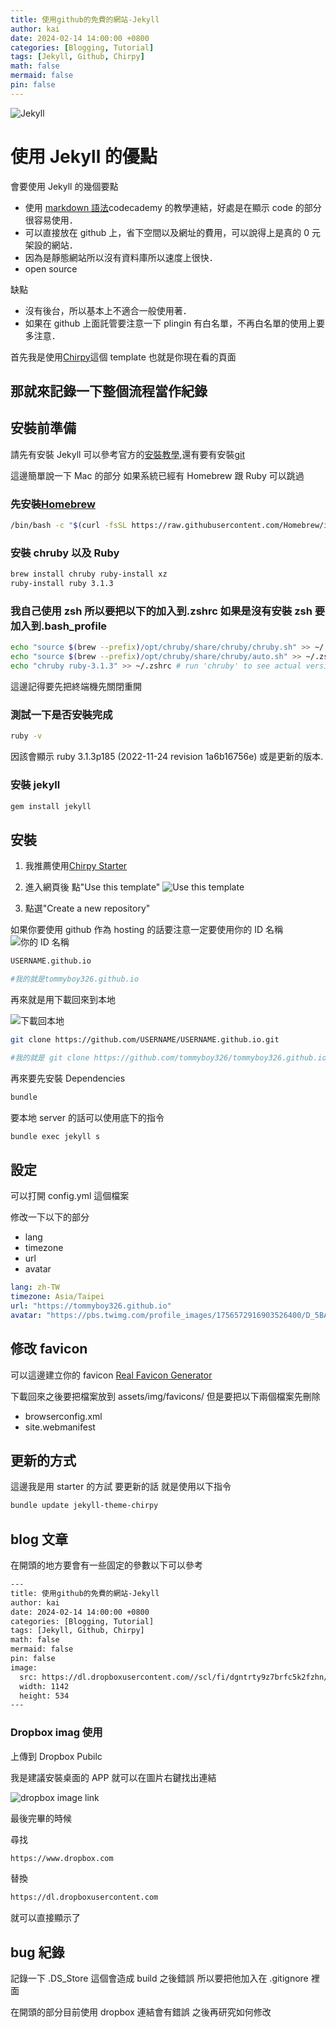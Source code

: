 ```yaml
---
title: 使用github的免費的網站-Jekyll
author: kai
date: 2024-02-14 14:00:00 +0800
categories: [Blogging, Tutorial]
tags: [Jekyll, Github, Chirpy]
math: false
mermaid: false
pin: false
---
```


![Jekyll](https://dl.dropboxusercontent.com/scl/fi/7qjwvlbrtyph42h18fopq/Jekyll-for-blog.jpg?rlkey=9gol8k0vdlerraqidwc1ycjas&dl=0)

# 使用 Jekyll 的優點

會要使用 Jekyll 的幾個要點

- 使用 [markdown 語法](https://www.codecademy.com/resources/docs/markdown)codecademy 的教學連結，好處是在顯示 code 的部分很容易使用．
- 可以直接放在 github 上，省下空間以及網址的費用，可以說得上是真的 0 元架設的網站．
- 因為是靜態網站所以沒有資料庫所以速度上很快．
- open source

缺點

- 沒有後台，所以基本上不適合一般使用著．
- 如果在 github 上面託管要注意一下 plingin 有白名單，不再白名單的使用上要多注意．

首先我是使用[Chirpy](https://github.com/cotes2020/jekyll-theme-chirpy)這個 template 也就是你現在看的頁面

## 那就來記錄一下整個流程當作紀錄

## 安裝前準備

請先有安裝 Jekyll 可以參考官方的[安裝教學](https://jekyllrb.com/docs/installation/),還有要有安裝[git](https://git-scm.com/)

這邊簡單說一下 Mac 的部分 如果系統已經有 Homebrew 跟 Ruby 可以跳過

### 先安裝[Homebrew](https://brew.sh/)

```bash
/bin/bash -c "$(curl -fsSL https://raw.githubusercontent.com/Homebrew/install/HEAD/install.sh)"
```

### 安裝 chruby 以及 Ruby

```bash
brew install chruby ruby-install xz
ruby-install ruby 3.1.3
```

### 我自己使用 zsh 所以要把以下的加入到.zshrc 如果是沒有安裝 zsh 要加入到.bash_profile

```bash
echo "source $(brew --prefix)/opt/chruby/share/chruby/chruby.sh" >> ~/.zshrc
echo "source $(brew --prefix)/opt/chruby/share/chruby/auto.sh" >> ~/.zshrc
echo "chruby ruby-3.1.3" >> ~/.zshrc # run 'chruby' to see actual version
```

這邊記得要先把終端機先關閉重開

### 測試一下是否安裝完成

```bash
ruby -v
```

因該會顯示 ruby 3.1.3p185 (2022-11-24 revision 1a6b16756e) 或是更新的版本.

### 安裝 jekyll

```bash
gem install jekyll
```

## 安裝

1. 我推薦使用[Chirpy Starter](https://github.com/cotes2020/chirpy-starter)

2. 進入網頁後 點"Use this template"
   ![Use this template](https://dl.dropboxusercontent.com/scl/fi/zl6eanpigvps4ok0irxa3/Jekyll-01.png?rlkey=9ba0xntzfxsimrfmqp6mhugk7&dl=0)

3. 點選"Create a new repository"

如果你要使用 github 作為 hosting 的話要注意一定要使用你的 ID 名稱
![你的 ID 名稱](https://dl.dropboxusercontent.com/scl/fi/ctoaorsqowweoahp8vdr9/Jekyll-02.png?rlkey=wc6806p0rphi07cwr0ahy6354&dl=0)

```bash
USERNAME.github.io

#我的就是tommyboy326.github.io
```

再來就是用下載回來到本地

![下載回本地](https://dl.dropboxusercontent.com/scl/fi/ctoaorsqowweoahp8vdr9/Jekyll-02.png?rlkey=wc6806p0rphi07cwr0ahy6354&dl=0)

```bash
git clone https://github.com/USERNAME/USERNAME.github.io.git

#我的就是 git clone https://github.com/tommyboy326/tommyboy326.github.io.git
```

再來要先安裝 Dependencies

```bash
bundle
```

要本地 server 的話可以使用底下的指令

```bash
bundle exec jekyll s
```

## 設定

可以打開 config.yml 這個檔案

修改一下以下的部分

- lang
- timezone
- url
- avatar

```yml
lang: zh-TW
timezone: Asia/Taipei
url: "https://tommyboy326.github.io"
avatar: "https://pbs.twimg.com/profile_images/1756572916903526400/D_5BAJU9_400x400.jpg"
```

## 修改 favicon

可以這邊建立你的 favicon [ Real Favicon Generator ](https://realfavicongenerator.net/)

下載回來之後要把檔案放到 assets/img/favicons/ 但是要把以下兩個檔案先刪除

- browserconfig.xml
- site.webmanifest

## 更新的方式

這邊我是用 starter 的方試 要更新的話 就是使用以下指令

```bash
bundle update jekyll-theme-chirpy
```

## blog 文章

在開頭的地方要會有一些固定的參數以下可以參考

```bash
---
title: 使用github的免費的網站-Jekyll
author: kai
date: 2024-02-14 14:00:00 +0800
categories: [Blogging, Tutorial]
tags: [Jekyll, Github, Chirpy]
math: false
mermaid: false
pin: false
image:
  src: https://dl.dropboxusercontent.com//scl/fi/dgntrty9z7brfc5k2fzhn/Jekyll-for-blog.jpg?rlkey=ygt30ftosfbaxix4ff1fkcfz2&dl=0
  width: 1142
  height: 534
---
```

### Dropbox imag 使用

上傳到 Dropbox Pubilc

我是建議安裝桌面的 APP 就可以在圖片右鍵找出連結

![dropbox image link](https://dl.dropboxusercontent.com/scl/fi/xtm55uh5zq4s7uvtdf0vj/dropbox-get-image-link.png?rlkey=o649irbr6q4dj20l6yeprfc2f&dl=0)

最後完畢的時候

尋找

```bash
https://www.dropbox.com
```

替換

```bash
https://dl.dropboxusercontent.com
```

就可以直接顯示了

## bug 紀錄

記錄一下 .DS_Store 這個會造成 build 之後錯誤 所以要把他加入在 .gitignore 裡面

在開頭的部分目前使用 dropbox 連結會有錯誤 之後再研究如何修改
